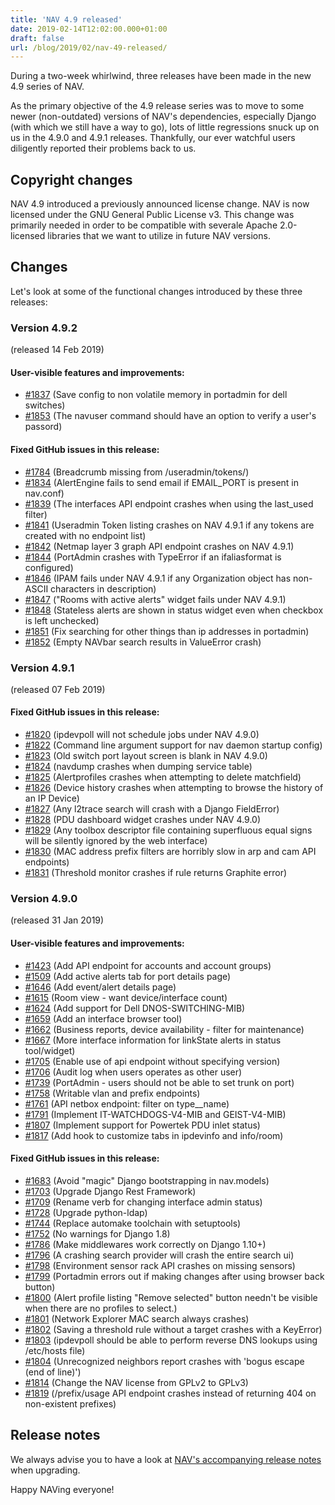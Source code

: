 ```yaml
---
title: 'NAV 4.9 released'
date: 2019-02-14T12:02:00.000+01:00
draft: false
url: /blog/2019/02/nav-49-released/
---
```


During a two-week whirlwind, three releases have been made in the new 4.9 series of NAV.

As the primary objective of the 4.9 release series was to move to some newer (non-outdated) versions of NAV's dependencies, especially Django (with which we still have a way to go), lots of little regressions snuck up on us in the 4.9.0 and 4.9.1 releases. Thankfully, our ever watchful users diligently reported their problems back to us.

## Copyright changes

NAV 4.9 introduced a previously announced license change. NAV is now licensed under the GNU General Public License v3. This change was primarily needed in order to be compatible with severale Apache 2.0-licensed libraries that we want to utilize in future NAV versions.

## Changes

Let's look at some of the functional changes introduced by these three releases:

### Version 4.9.2

(released 14 Feb 2019)

#### User-visible features and improvements:

*   [#1837](https://github.com/UNINETT/nav/issues/1837/) (Save config to non volatile memory in portadmin for dell switches)
*   [#1853](https://github.com/UNINETT/nav/issues/1853/) (The navuser command should have an option to verify a user's passord)

#### Fixed GitHub issues in this release:

*   [#1784](https://github.com/UNINETT/nav/issues/1784/) (Breadcrumb missing from /useradmin/tokens/)
*   [#1834](https://github.com/UNINETT/nav/issues/1834/) (AlertEngine fails to send email if EMAIL\_PORT is present in nav.conf)
*   [#1839](https://github.com/UNINETT/nav/issues/1839/) (The interfaces API endpoint crashes when using the last\_used filter)
*   [#1841](https://github.com/UNINETT/nav/issues/1841/) (Useradmin Token listing crashes on NAV 4.9.1 if any tokens are created with no endpoint list)
*   [#1842](https://github.com/UNINETT/nav/issues/1842/) (Netmap layer 3 graph API endpoint crashes on NAV 4.9.1)
*   [#1844](https://github.com/UNINETT/nav/issues/1844/) (PortAdmin crashes with TypeError if an ifaliasformat is configured)
*   [#1846](https://github.com/UNINETT/nav/issues/1846/) (IPAM fails under NAV 4.9.1 if any Organization object has non-ASCII characters in description)
*   [#1847](https://github.com/UNINETT/nav/issues/1847/) ("Rooms with active alerts" widget fails under NAV 4.9.1)
*   [#1848](https://github.com/UNINETT/nav/issues/1848/) (Stateless alerts are shown in status widget even when checkbox is left unchecked)
*   [#1851](https://github.com/UNINETT/nav/issues/1851/) (Fix searching for other things than ip addresses in portadmin)
*   [#1852](https://github.com/UNINETT/nav/issues/1852/) (Empty NAVbar search results in ValueError crash)

### Version 4.9.1

(released 07 Feb 2019)

#### Fixed GitHub issues in this release:

*   [#1820](https://github.com/UNINETT/nav/issues/1820/) (ipdevpoll will not schedule jobs under NAV 4.9.0)
*   [#1822](https://github.com/UNINETT/nav/issues/1822/) (Command line argument support for nav daemon startup config)
*   [#1823](https://github.com/UNINETT/nav/issues/1823/) (Old switch port layout screen is blank in NAV 4.9.0)
*   [#1824](https://github.com/UNINETT/nav/issues/1824/) (navdump crashes when dumping service table)
*   [#1825](https://github.com/UNINETT/nav/issues/1825/) (Alertprofiles crashes when attempting to delete matchfield)
*   [#1826](https://github.com/UNINETT/nav/issues/1826/) (Device history crashes when attempting to browse the history of an IP Device)
*   [#1827](https://github.com/UNINETT/nav/issues/1827/) (Any l2trace search will crash with a Django FieldError)
*   [#1828](https://github.com/UNINETT/nav/issues/1828/) (PDU dashboard widget crashes under NAV 4.9.0)
*   [#1829](https://github.com/UNINETT/nav/issues/1829/) (Any toolbox descriptor file containing superfluous equal signs will be silently ignored by the web interface)
*   [#1830](https://github.com/UNINETT/nav/issues/1830/) (MAC address prefix filters are horribly slow in arp and cam API endpoints)
*   [#1831](https://github.com/UNINETT/nav/issues/1831/) (Threshold monitor crashes if rule returns Graphite error)

### Version 4.9.0

(released 31 Jan 2019)

#### User-visible features and improvements:

*   [#1423](https://github.com/UNINETT/nav/issues/1423/) (Add API endpoint for accounts and account groups)
*   [#1509](https://github.com/UNINETT/nav/issues/1509/) (Add active alerts tab for port details page)
*   [#1646](https://github.com/UNINETT/nav/issues/1646/) (Add event/alert details page)
*   [#1615](https://github.com/UNINETT/nav/issues/1615/) (Room view - want device/interface count)
*   [#1624](https://github.com/UNINETT/nav/issues/1624/) (Add support for Dell DNOS-SWITCHING-MIB)
*   [#1659](https://github.com/UNINETT/nav/issues/1659/) (Add an interface browser tool)
*   [#1662](https://github.com/UNINETT/nav/issues/1662/) (Business reports, device availability - filter for maintenance)
*   [#1667](https://github.com/UNINETT/nav/issues/1667/) (More interface information for linkState alerts in status tool/widget)
*   [#1705](https://github.com/UNINETT/nav/issues/1705/) (Enable use of api endpoint without specifying version)
*   [#1706](https://github.com/UNINETT/nav/issues/1706/) (Audit log when users operates as other user)
*   [#1739](https://github.com/UNINETT/nav/issues/1739/) (PortAdmin - users should not be able to set trunk on port)
*   [#1758](https://github.com/UNINETT/nav/issues/1758/) (Writable vlan and prefix endpoints)
*   [#1761](https://github.com/UNINETT/nav/issues/1761/) (API netbox endpoint: filter on type\_\_name)
*   [#1791](https://github.com/UNINETT/nav/issues/1791/) (Implement IT-WATCHDOGS-V4-MIB and GEIST-V4-MIB)
*   [#1807](https://github.com/UNINETT/nav/issues/1807/) (Implement support for Powertek PDU inlet status)
*   [#1817](https://github.com/UNINETT/nav/issues/1817/) (Add hook to customize tabs in ipdevinfo and info/room)

#### Fixed GitHub issues in this release:

*   [#1683](https://github.com/UNINETT/nav/issues/1683/) (Avoid "magic" Django bootstrapping in nav.models)
*   [#1703](https://github.com/UNINETT/nav/issues/1703/) (Upgrade Django Rest Framework)
*   [#1709](https://github.com/UNINETT/nav/issues/1709/) (Rename verb for changing interface admin status)
*   [#1728](https://github.com/UNINETT/nav/issues/1728/) (Upgrade python-ldap)
*   [#1744](https://github.com/UNINETT/nav/issues/1744/) (Replace automake toolchain with setuptools)
*   [#1752](https://github.com/UNINETT/nav/issues/1752/) (No warnings for Django 1.8)
*   [#1786](https://github.com/UNINETT/nav/issues/1786/) (Make middlewares work correctly on Django 1.10+)
*   [#1796](https://github.com/UNINETT/nav/issues/1796/) (A crashing search provider will crash the entire search ui)
*   [#1798](https://github.com/UNINETT/nav/issues/1798/) (Environment sensor rack API crashes on missing sensors)
*   [#1799](https://github.com/UNINETT/nav/issues/1799/) (Portadmin errors out if making changes after using browser back button)
*   [#1800](https://github.com/UNINETT/nav/issues/1800/) (Alert profile listing "Remove selected" button needn't be visible when there are no profiles to select.)
*   [#1801](https://github.com/UNINETT/nav/issues/1801/) (Network Explorer MAC search always crashes)
*   [#1802](https://github.com/UNINETT/nav/issues/1802/) (Saving a threshold rule without a target crashes with a KeyError)
*   [#1803](https://github.com/UNINETT/nav/issues/1803/) (ipdevpoll should be able to perform reverse DNS lookups using /etc/hosts file)
*   [#1804](https://github.com/UNINETT/nav/issues/1804/) (Unrecognized neighbors report crashes with 'bogus escape (end of line)')
*   [#1814](https://github.com/UNINETT/nav/issues/1814/) (Change the NAV license from GPLv2 to GPLv3)
*   [#1819](https://github.com/UNINETT/nav/issues/1819/) (/prefix/usage API endpoint crashes instead of returning 404 on non-existent prefixes)

## Release notes

We always advise you to have a look at [NAV's accompanying release notes](https://nav.uninett.no/doc/4.9/release-notes.html#nav-4-9) when upgrading.

Happy NAVing everyone!
